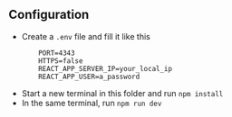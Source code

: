 ## Configuration

* Create a `.env` file and fill it like this
    ```
        PORT=4343
        HTTPS=false
        REACT_APP_SERVER_IP=your_local_ip
        REACT_APP_USER=a_password
    ```
* Start a new terminal in this folder and run `npm install`
* In the same terminal, run `npm run dev`